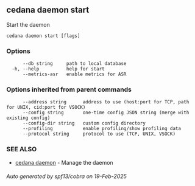 ## cedana daemon start

Start the daemon

```
cedana daemon start [flags]
```

### Options

```
      --db string     path to local database
  -h, --help          help for start
      --metrics-asr   enable metrics for ASR
```

### Options inherited from parent commands

```
      --address string      address to use (host:port for TCP, path for UNIX, cid:port for VSOCK)
      --config string       one-time config JSON string (merge with existing config)
      --config-dir string   custom config directory
      --profiling           enable profiling/show profiling data
      --protocol string     protocol to use (TCP, UNIX, VSOCK)
```

### SEE ALSO

* [cedana daemon](cedana_daemon.md)	 - Manage the daemon

###### Auto generated by spf13/cobra on 19-Feb-2025
